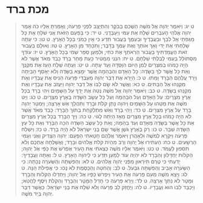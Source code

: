 # מכת ברד

> ט יג: וַיֹּאמֶר יְהוָה אֶל מֹשֶׁה הַשְׁכֵּם בַּבֹּקֶר וְהִתְיַצֵּב לִפְנֵי פַרְעֹה; וְאָמַרְתָּ אֵלָיו כֹּה אָמַר יְהוָה אֱלֹהֵי הָעִבְרִים שַׁלַּח אֶת עַמִּי וְיַעַבְדֻנִי.
> ט יד: כִּי בַּפַּעַם הַזֹּאת אֲנִי שֹׁלֵחַ אֶת כָּל מַגֵּפֹתַי אֶל לִבְּךָ וּבַעֲבָדֶיךָ וּבְעַמֶּךָ בַּעֲבוּר תֵּדַע כִּי אֵין כָּמֹנִי בְּכָל הָאָרֶץ.
> ט טו: כִּי עַתָּה שָׁלַחְתִּי אֶת יָדִי וָאַךְ אוֹתְךָ וְאֶת עַמְּךָ בַּדָּבֶר; וַתִּכָּחֵד מִן הָאָרֶץ.
> ט טז: וְאוּלָם בַּעֲבוּר זֹאת הֶעֱמַדְתִּיךָ בַּעֲבוּר הַרְאֹתְךָ אֶת כֹּחִי; וּלְמַעַן סַפֵּר שְׁמִי בְּכָל הָאָרֶץ.
> ט יז: עוֹדְךָ מִסְתּוֹלֵל בְּעַמִּי לְבִלְתִּי שַׁלְּחָם.
> ט יח: הִנְנִי מַמְטִיר כָּעֵת מָחָר בָּרָד כָּבֵד מְאֹד אֲשֶׁר לֹא הָיָה כָמֹהוּ בְּמִצְרַיִם לְמִן הַיּוֹם הִוָּסְדָה וְעַד עָתָּה.
> ט יט: וְעַתָּה שְׁלַח הָעֵז אֶת מִקְנְךָ וְאֵת כָּל אֲשֶׁר לְךָ בַּשָּׂדֶה:  כָּל הָאָדָם וְהַבְּהֵמָה אֲשֶׁר יִמָּצֵא בַשָּׂדֶה וְלֹא יֵאָסֵף הַבַּיְתָה וְיָרַד עֲלֵהֶם הַבָּרָד וָמֵתוּ.
> ט כ: הַיָּרֵא אֶת דְּבַר יְהוָה מֵעַבְדֵי פַּרְעֹה הֵנִיס אֶת עֲבָדָיו וְאֶת מִקְנֵהוּ אֶל הַבָּתִּים.
> ט כא: וַאֲשֶׁר לֹא שָׂם לִבּוֹ אֶל דְּבַר יְהוָה וַיַּעֲזֹב אֶת עֲבָדָיו וְאֶת מִקְנֵהוּ בַּשָּׂדֶה.
> ט כב: וַיֹּאמֶר יְהוָה אֶל מֹשֶׁה נְטֵה אֶת יָדְךָ עַל הַשָּׁמַיִם וִיהִי בָרָד בְּכָל אֶרֶץ מִצְרָיִם:  עַל הָאָדָם וְעַל הַבְּהֵמָה וְעַל כָּל עֵשֶׂב הַשָּׂדֶה בְּאֶרֶץ מִצְרָיִם.
> ט כג: וַיֵּט מֹשֶׁה אֶת מַטֵּהוּ עַל הַשָּׁמַיִם וַיהוָה נָתַן קֹלֹת וּבָרָד וַתִּהֲלַךְ אֵשׁ אָרְצָה; וַיַּמְטֵר יְהוָה בָּרָד עַל אֶרֶץ מִצְרָיִם.
> ט כד: וַיְהִי בָרָד וְאֵשׁ מִתְלַקַּחַת בְּתוֹךְ הַבָּרָד:  כָּבֵד מְאֹד אֲשֶׁר לֹא הָיָה כָמֹהוּ בְּכָל אֶרֶץ מִצְרַיִם מֵאָז הָיְתָה לְגוֹי.
> ט כה: וַיַּךְ הַבָּרָד בְּכָל אֶרֶץ מִצְרַיִם אֵת כָּל אֲשֶׁר בַּשָּׂדֶה מֵאָדָם וְעַד בְּהֵמָה; וְאֵת כָּל עֵשֶׂב הַשָּׂדֶה הִכָּה הַבָּרָד וְאֶת כָּל עֵץ הַשָּׂדֶה שִׁבֵּר.
> ט כו: רַק בְּאֶרֶץ גֹּשֶׁן אֲשֶׁר שָׁם בְּנֵי יִשְׂרָאֵל לֹא הָיָה בָּרָד.
> ט כז: וַיִּשְׁלַח פַּרְעֹה וַיִּקְרָא לְמֹשֶׁה וּלְאַהֲרֹן וַיֹּאמֶר אֲלֵהֶם חָטָאתִי הַפָּעַם:  יְהוָה הַצַּדִּיק וַאֲנִי וְעַמִּי הָרְשָׁעִים.
> ט כח: הַעְתִּירוּ אֶל יְהוָה וְרַב מִהְיֹת קֹלֹת אֱלֹהִים וּבָרָד; וַאֲשַׁלְּחָה אֶתְכֶם וְלֹא תֹסִפוּן לַעֲמֹד.
> ט כט: וַיֹּאמֶר אֵלָיו מֹשֶׁה כְּצֵאתִי אֶת הָעִיר אֶפְרֹשׂ אֶת כַּפַּי אֶל יְהוָה; הַקֹּלוֹת יֶחְדָּלוּן וְהַבָּרָד לֹא יִהְיֶה עוֹד לְמַעַן תֵּדַע כִּי לַיהוָה הָאָרֶץ.
> ט ל: וְאַתָּה וַעֲבָדֶיךָ:  יָדַעְתִּי כִּי טֶרֶם תִּירְאוּן מִפְּנֵי יְהוָה אֱלֹהִים.
> ט לא: וְהַפִּשְׁתָּה וְהַשְּׂעֹרָה נֻכָּתָה:  כִּי הַשְּׂעֹרָה אָבִיב וְהַפִּשְׁתָּה גִּבְעֹל.
> ט לב: וְהַחִטָּה וְהַכֻּסֶּמֶת לֹא נֻכּוּ:  כִּי אֲפִילֹת הֵנָּה.
> ט לג: וַיֵּצֵא מֹשֶׁה מֵעִם פַּרְעֹה אֶת הָעִיר וַיִּפְרֹשׂ כַּפָּיו אֶל יְהוָה; וַיַּחְדְּלוּ הַקֹּלוֹת וְהַבָּרָד וּמָטָר לֹא נִתַּךְ אָרְצָה.
> ט לד: וַיַּרְא פַּרְעֹה כִּי חָדַל הַמָּטָר וְהַבָּרָד וְהַקֹּלֹת וַיֹּסֶף לַחֲטֹא; וַיַּכְבֵּד לִבּוֹ הוּא וַעֲבָדָיו.
> ט לה: וַיֶּחֱזַק לֵב פַּרְעֹה וְלֹא שִׁלַּח אֶת בְּנֵי יִשְׂרָאֵל:  כַּאֲשֶׁר דִּבֶּר יְהוָה בְּיַד מֹשֶׁה. 
 

